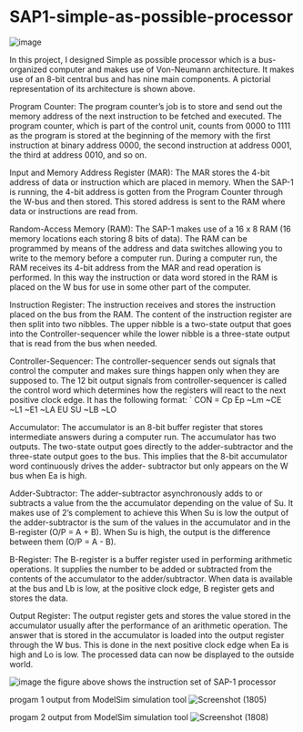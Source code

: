 # SAP1-simple-as-possible-processor
![image](https://github.com/ayaahmed20018414/SAP1-simple-as-possible-processor/assets/82789012/decaecad-4322-451f-9d5b-15bc0e559440)


In this project, I designed Simple as possible processor which is a bus-organized computer and makes use of Von-Neumann architecture. It makes use of an 8-bit central bus and has nine main components. A pictorial representation of its architecture is shown above.

Program Counter: The program counter’s job is to store and send out the memory address of the next instruction to be fetched and executed. The program counter, which is part of the control unit, counts from 0000 to 1111 as the program is stored at the beginning of the memory with the first instruction at binary address 0000, the second instruction at address 0001, the third at address 0010, and so on.

Input and Memory Address Register (MAR): The MAR stores the 4-bit address of data or instruction which are placed in memory. When the SAP-1 is running, the 4-bit address is gotten from the Program Counter through the W-bus and then stored. This stored address is sent to the RAM where data or instructions are read from.

Random-Access Memory (RAM): The SAP-1 makes use of a 16 x 8 RAM (16 memory locations each storing 8 bits of data). The RAM can be programmed by means of the address and data switches allowing you to write to the memory before a computer run. During a computer run, the RAM receives its 4-bit address from the MAR and read operation is performed. In this way the instruction or data word stored in the RAM is placed on the W bus for use in some other part of the computer.

Instruction Register: The instruction receives and stores the instruction placed on the bus from the RAM. The content of the instruction register are then split into two nibbles. The upper nibble is a two-state output that goes into the Controller-sequencer while the lower nibble is a three-state output that is read from the bus when needed.

Controller-Sequencer: The controller-sequencer sends out signals that control the computer and makes sure things happen only when they are supposed to. The 12 bit output signals from controller-sequencer is called the control word which determines how the registers will react to the next positive clock edge. It has the following format: ` CON = Cp Ep ~Lm ~CE ~L1 ~E1 ~LA EU SU ~LB ~LO

Accumulator: The accumulator is an 8-bit buffer register that stores intermediate answers during a computer run. The accumulator has two outputs. The two-state output goes directly to the adder-subtractor and the three-state output goes to the bus. This implies that the 8-bit accumulator word continuously drives the adder- subtractor but only appears on the W bus when Ea is high.

Adder-Subtractor: The adder-subtractor asynchronously adds to or subtracts a value from the the accumulator depending on the value of Su. It makes use of 2’s complement to achieve this When Su is low the output of the adder-subtractor is the sum of the values in the accumulator and in the B-register (O/P = A + B). When Su is high, the output is the difference between them (O/P = A - B).

B-Register: The B-register is a buffer register used in performing arithmetic operations. It supplies the number to be added or subtracted from the contents of the accumulator to the adder/subtractor. When data is available at the bus and Lb is low, at the positive clock edge, B register gets and stores the data.

Output Register: The output register gets and stores the value stored in the accumulator usually after the performance of an arithmetic operation. The answer that is stored in the accumulator is loaded into the output register through the W bus. This is done in the next positive clock edge when Ea is high and Lo is low. The processed data can now be displayed to the outside world.




![image](https://github.com/ayaahmed20018414/SAP1-simple-as-possible-processor/assets/82789012/4d059146-253c-406a-af08-4bb96bc52295)
the figure above shows the instruction set of SAP-1 processor 



progam 1 output from ModelSim simulation tool
![Screenshot (1805)](https://github.com/ayaahmed20018414/SAP1-simple-as-possible-processor/assets/82789012/8c7cd3e6-cb47-4ab7-bf83-91609166b992)


progam 2 output from ModelSim simulation tool
![Screenshot (1808)](https://github.com/ayaahmed20018414/SAP1-simple-as-possible-processor/assets/82789012/6935fac4-89e9-46bf-aa44-df8d8dba2562)




